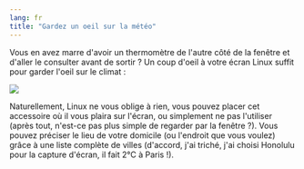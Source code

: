 ```yaml
---
lang: fr
title: "Gardez un oeil sur la météo"
---
```


Vous en avez marre d'avoir un thermomètre de l'autre côté de la 
fenêtre et d'aller le consulter avant de sortir ? Un coup d'oeil à 
votre écran Linux suffit pour garder l'oeil sur le climat :

<img src="Images/weather.png" />

Naturellement, Linux ne vous oblige à rien, vous pouvez placer 
cet accessoire où il vous plaira sur l'écran, ou simplement ne pas 
l'utiliser (après tout, n'est-ce pas plus simple de regarder par la 
fenêtre ?). Vous pouvez préciser le lieu de votre domicile (ou 
l'endroit que vous voulez) grâce à une liste complète de villes 
(d'accord, j'ai triché, j'ai choisi Honolulu pour la capture 
d'écran, il fait 2°C à Paris !).




